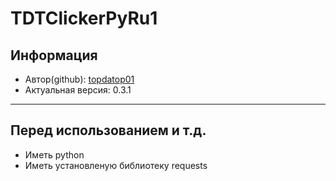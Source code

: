 # TDTClickerPyRu1

## Информация

- Автор(github): [topdatop01](https://github.com/topdatop01)
- Актуальная версия: 0.3.1

---

## Перед использованием и т.д.

- Иметь python
- Иметь установленую библиотеку requests
